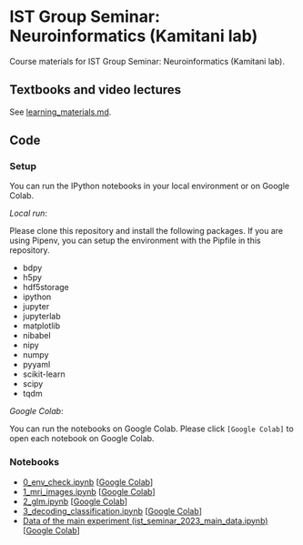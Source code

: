 # IST Group Seminar: Neuroinformatics (Kamitani lab)

Course materials for IST Group Seminar: Neuroinformatics (Kamitani lab).

## Textbooks and video lectures

See [learning_materials.md](./learning_materials.md).

## Code

### Setup

You can run the IPython notebooks in your local environment or on Google Colab.

*Local run*:

Please clone this repository and install the following packages.
If you are using Pipenv, you can setup the environment with the Pipfile in this repository.

- bdpy
- h5py
- hdf5storage
- ipython
- jupyter
- jupyterlab
- matplotlib
- nibabel
- nipy
- numpy
- pyyaml
- scikit-learn
- scipy
- tqdm

*Google Colab*:

You can run the notebooks on Google Colab.
Please click `[Google Colab]` to open each notebook on Google Colab.

### Notebooks

- [0_env_check.ipynb](0_env_check.ipynb) \[[Google Colab](https://colab.research.google.com/github/KamitaniLab/ist-group-seminar-kamitani/blob/master/0_env_check.ipynb)\]
- [1_mri_images.ipynb](1_mri_images.ipynb) \[[Google Colab](https://colab.research.google.com/github/KamitaniLab/ist-group-seminar-kamitani/blob/master/1_mri_images.ipynb)\]
- [2_glm.ipynb](2_glm.ipynb) \[[Google Colab](https://colab.research.google.com/github/KamitaniLab/ist-group-seminar-kamitani/blob/master/2_glm.ipynb)\]
- [3_decoding_classification.ipynb](3_decoding_classification.ipynb) \[[Google Colab](https://colab.research.google.com/github/KamitaniLab/ist-group-seminar-kamitani/blob/master/3_decoding_classification.ipynb)\]
- [Data of the main experiment (ist_seminar_2023_main_data.ipynb)](ist_seminar_2024_main_data.ipynb) \[[Google Colab](https://colab.research.google.com/github/KamitaniLab/ist-group-seminar-kamitani/blob/master/ist_seminar_2024_main_data.ipynb)\]
